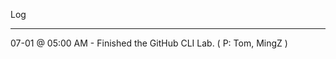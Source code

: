 Log  

--------------------------------------------
  
07-01 @ 05:00 AM - Finished the GitHub CLI Lab. ( P: Tom, MingZ )